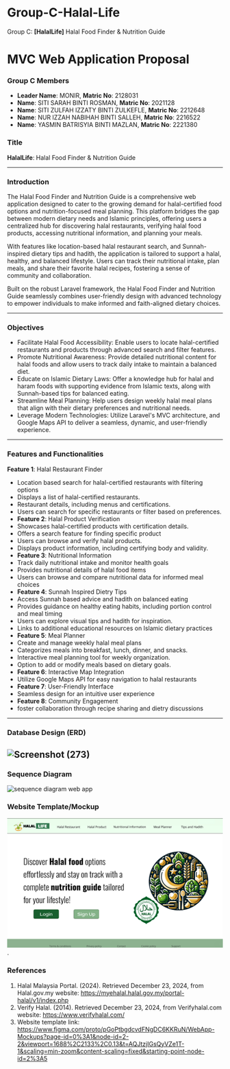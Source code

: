 # Group-C-Halal-Life
Group C: **[HalalLife]** Halal Food Finder &amp; Nutrition Guide
# MVC Web Application Proposal

### Group C Members
- **Leader Name**: MONIR, **Matric No**: 2128031
- **Name**: SITI SARAH BINTI ROSMAN, **Matric No**: 2021128
- **Name**: SITI ZULFAH IZZATY BINTI ZULKEFLE, **Matric No**: 2212648
- **Name**: NUR IZZAH NABIHAH BINTI SALLEH, **Matric No**: 2216522
- **Name**: YASMIN BATRISYIA BINTI MAZLAN, **Matric No**: 2221380
  
### Title
**HalalLife**: Halal Food Finder &amp; Nutrition Guide

---

### Introduction
The Halal Food Finder and Nutrition Guide is a comprehensive web application designed to cater to the growing demand for halal-certified food options and nutrition-focused meal planning. This platform bridges the gap between modern dietary needs and Islamic principles, offering users a centralized hub for discovering halal restaurants, verifying halal food products, accessing nutritional information, and planning your meals.

With features like location-based halal restaurant search, and Sunnah-inspired dietary tips and hadith, the application is tailored to support a halal, healthy, and balanced lifestyle. Users can track their nutritional intake, plan meals, and share their favorite halal recipes, fostering a sense of community and collaboration.

Built on the robust Laravel framework, the Halal Food Finder and Nutrition Guide seamlessly combines user-friendly design with advanced technology to empower individuals to make informed and faith-aligned dietary choices.

---

### Objectives
- Facilitate Halal Food Accessibility: Enable users to locate halal-certified restaurants and products through advanced search and filter features.
- Promote Nutritional Awareness: Provide detailed nutritional content for halal foods and allow users to track daily intake to maintain a balanced diet.
- Educate on Islamic Dietary Laws: Offer a knowledge hub for halal and haram foods with supporting evidence from Islamic texts, along with Sunnah-based tips for balanced eating.
- Streamline Meal Planning: Help users design weekly halal meal plans that align with their dietary preferences and nutritional needs.
- Leverage Modern Technologies: Utilize Laravel's MVC architecture, and Google Maps API to deliver a seamless, dynamic, and user-friendly experience. 

---

### Features and Functionalities
**Feature 1**: Halal Restaurant Finder
-  Location based search for halal-certified restaurants with filtering options
-  Displays a list of halal-certified restaurants.
-  Restaurant details, including menus and certifications.
-  Users can search for specific restaurants or filter based on preferences.
-  **Feature 2**: Halal Product Verification
- Showcases halal-certified products with certification details.
- Offers a search feature for finding specific product
- Users can browse and verify halal products.
- Displays product information, including certifying body and validity.
- **Feature 3**: Nutritional Information
- Track daily nutritional intake and monitor health goals
- Provides nutritional details of halal food items
- Users can browse and compare nutritional data for informed meal choices
- **Feature 4**: Sunnah Inspired Dietry Tips
- Access Sunnah based advice and hadith on balanced eating
- Provides guidance on healthy eating habits, including portion control and meal timing
- Users can explore visual tips and hadith for inspiration.
- Links to additional educational resources on Islamic dietary practices
-  **Feature 5**: Meal Planner
- Create and manage weekly halal meal plans
- Categorizes meals into breakfast, lunch, dinner, and snacks.
- Interactive meal planning tool for weekly organization.
- Option to add or modify meals based on dietary goals.
-  **Feature 6**: Interactive Map Integration
- Utilize Google Maps API for easy navigation to halal restaurants
-  **Feature 7**: User-Friendly Interface
- Seamless design for an intuitive user experience
-  **Feature 8**: Community Engagement
- foster collaboration through recipe sharing and dietry discussions

---

### Database Design (ERD)

![Screenshot (273)](https://github.com/user-attachments/assets/d55df917-01a8-45f0-8c17-a45a86dd43a8)
---

### Sequence Diagram

![sequence diagram web app](https://github.com/user-attachments/assets/eafa39cc-be5c-4af7-95c8-5e84af40998f)


### Website Template/Mockup

![website template](https://github.com/yasminbtrsy/Group-C-Halal-Food-Finder-Nutrition-Guide/blob/main/Screenshot%202024-12-31%20103003.png).



### References
1. Halal Malaysia Portal. (2024). Retrieved December 23, 2024, from Halal.gov.my website: https://myehalal.halal.gov.my/portal-halal/v1/index.php
2. Verify Halal. (2014). Retrieved December 23, 2024, from Verifyhalal.com website: https://www.verifyhalal.com/
3. Website template link: https://www.figma.com/proto/pGoPtbgdcvdFNgDC6KKRuN/WebApp-Mockups?page-id=0%3A1&node-id=2-2&viewport=1688%2C2133%2C0.13&t=AQJtzjIGsQyVZe1T-1&scaling=min-zoom&content-scaling=fixed&starting-point-node-id=2%3A5


‌
